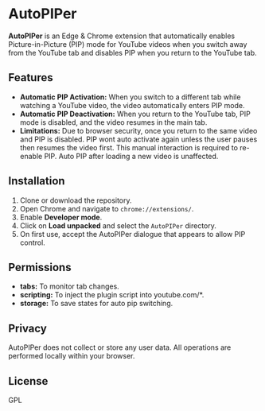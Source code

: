 # AutoPIPer

**AutoPIPer** is an Edge & Chrome extension that automatically enables Picture-in-Picture (PIP) mode for YouTube videos when you switch away from the YouTube tab and disables PIP when you return to the YouTube tab.

## Features

- **Automatic PIP Activation:** When you switch to a different tab while watching a YouTube video, the video automatically enters PIP mode.
- **Automatic PIP Deactivation:** When you return to the YouTube tab, PIP mode is disabled, and the video resumes in the main tab.
- **Limitations:** Due to browser security, once you return to the same video and PIP is disabled. PIP wont auto activate again unless the user pauses then resumes the video first. This manual interaction is required to re-enable PIP. Auto PIP after loading a new video is unaffected.

## Installation

1. Clone or download the repository.
2. Open Chrome and navigate to `chrome://extensions/`.
3. Enable **Developer mode**.
4. Click on **Load unpacked** and select the `AutoPIPer` directory.
5. On first use, accept the AutoPIPer dialogue that appears to allow PIP control.

## Permissions

- **tabs:** To monitor tab changes.
- **scripting:** To inject the plugin script into youtube.com/*.
- **storage:** To save states for auto pip switching.

## Privacy

AutoPIPer does not collect or store any user data. All operations are performed locally within your browser.

## License

GPL
